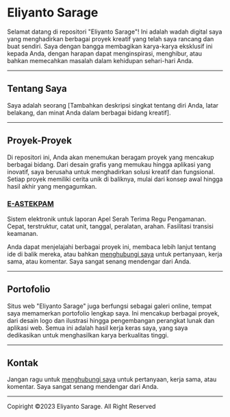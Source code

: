 # Eliyanto Sarage
Selamat datang di repositori "Eliyanto Sarage"! Ini adalah wadah digital saya yang menghadirkan berbagai proyek kreatif yang telah saya rancang dan buat sendiri. Saya dengan bangga membagikan karya-karya eksklusif ini kepada Anda, dengan harapan dapat menginspirasi, menghibur, atau bahkan memecahkan masalah dalam kehidupan sehari-hari Anda.

---

## Tentang Saya

Saya adalah seorang [Tambahkan deskripsi singkat tentang diri Anda, latar belakang, dan minat Anda dalam berbagai bidang kreatif].

---

## Proyek-Proyek

Di repositori ini, Anda akan menemukan beragam proyek yang mencakup berbagai bidang. Dari desain grafis yang memukau hingga aplikasi yang inovatif, saya berusaha untuk menghadirkan solusi kreatif dan fungsional. Setiap proyek memiliki cerita unik di baliknya, mulai dari konsep awal hingga hasil akhir yang mengagumkan.

### [E-ASTEKPAM](https://eliyantosarage.github.io/e-astekpam/)
Sistem elektronik untuk laporan Apel Serah Terima Regu Pengamanan. Cepat, terstruktur, catat unit, tanggal, peralatan, arahan. Fasilitasi transisi keamanan.

Anda dapat menjelajahi berbagai proyek ini, membaca lebih lanjut tentang ide di balik mereka, atau bahkan [menghubungi saya](#mailto:admin@ekatalendra.com) untuk pertanyaan, kerja sama, atau komentar. Saya sangat senang mendengar dari Anda.

---

## Portofolio

Situs web "Eliyanto Sarage" juga berfungsi sebagai galeri online, tempat saya memamerkan portofolio lengkap saya. Ini mencakup berbagai proyek, dari desain logo dan ilustrasi hingga pengembangan perangkat lunak dan aplikasi web. Semua ini adalah hasil kerja keras saya, yang saya dedikasikan untuk menghasilkan karya berkualitas tinggi.

---

## Kontak

Jangan ragu untuk [menghubungi saya](#mailto:admin@ekatalendra.com) untuk pertanyaan, kerja sama, atau komentar. Saya sangat senang mendengar dari Anda.

---

Copiright ©2023 Eliyanto Sarage. All Right Reserved
